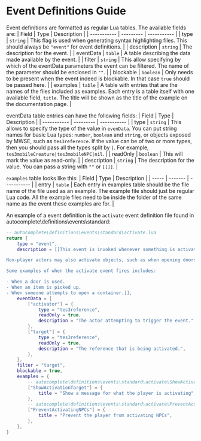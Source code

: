 # Event Definitions Guide

Event definitions are formatted as regular Lua tables. The available fields are:
| Field       | Type      | Description |
| ----------- | --------- | ----------- |
| type        | `string`  |  This flag is used when generating syntax highlighting files. This should always be `"event"` for event definitions. |
| description | `string`  | The description for the event. |
| eventData   | `table`   | A table describing the data made available by the event. |
| filter      | `string`  | This allow specifying by which of the eventData parameters the event can be filtered. The name of the parameter should be enclosed in `""`. |
| blockable   | `boolean` | Only needs to be present when the event indeed is blockable. In that case `true` should be passed here. |
| examples    | `table`   | A table with entries that are the names of the files included as examples. Each entry is a table itself with one available field, `title`. The title will be shown as the title of the example on the documentation page. |

eventData table entries can have the following fields:
| Field       | Type      | Description |
| ----------- | --------- | ----------- |
| type        | `string`  | This allows to specify the type of the value in `evenData`. You can put string names for basic Lua types: `number`, `boolean` and `string`, or objects exposed by MWSE, such as `tes3reference`. If the value can be of two or more types, then you should pass all the types split by `|`. For example, `tes3mobileCreature|tes3mobileNPC|nil`. |
| readOnly    | `boolean` | This will mark the value as read-only. |
| description | `string`  | The description for the value. You can pass a string with `""` or `[[]]`. |

`examples` table looks like this:
| Field |   Type  | Description |
| ----- | ------- | ----------- |
| entry | `table` | Each entry in examples table should be the file name of the file used as an example. The example file should just be regular Lua code. All the example files need to be inside the folder of the same name as the event these examples are for. |


An example of a event definition is the `activate` event definition file found in autocomplete\definitions\events\standard:

```Lua
-- autocomplete\definitions\events\standard\activate.lua
return {
	type = "event",
	description = [[This event is invoked whenever something is activated, typically by the player. Activation is usually done with the associated activate/use key, but may also be forced by scripts.

Non-player actors may also activate objects, such as when opening doors, or via MWSE functions like [`tes3.activate()`](https://mwse.github.io/MWSE/apis/tes3/#tes3activate).

Some examples of when the activate event fires includes:

- When a door is used.
- When an item is picked up.
- When someone attempts to open a container.]],
	eventData = {
		["activator"] = {
			type = "tes3reference",
			readOnly = true,
			description = "The actor attempting to trigger the event.",
		},
		["target"] = {
			type = "tes3reference",
			readOnly = true,
			description = "The reference that is being activated.",
		},
	},
	filter = "target",
	blockable = true,
	examples = {
		-- autocomplete\definitions\events\standard\activate\ShowActivationTarget.lua
		["ShowActivationTarget"] = {
			title = "Show a message for what the player is activating",
		},
		-- autocomplete\definitions\events\standard\activate\PreventActivatingNPCs.lua
		["PreventActivatingNPCs"] = {
			title = "Prevent the player from activating NPCs",
		},
	},
}
```
